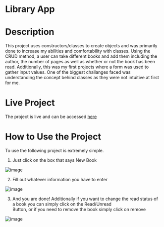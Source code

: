 # Library App

# Description
This project uses constructors/classes to create objects and was primarily done to increase my abilities and comfortability with classes. Using the CRUD method, a user can take different books and add them including the author, the number of pages as well as whether or not the book has been read. Additionally, this was my first projects where a form was used to gather input values. One of the biggest challanges faced was understanding the concept behind classes as they were not intuitive at first for me.

# Live Project
The project is live and can be accessed [here](https://festivechicken.github.io/library/)

# How to Use the Project
To use the following project is extremely simple.
1. Just click on the box that says New Book

![image](https://github.com/FestiveChicken/library/assets/44416957/810b90a7-6744-4186-84b9-844727c8c076)

2. Fill out whatever information you have to enter

![image](https://github.com/FestiveChicken/library/assets/44416957/d594d904-d6a9-4a03-9cee-4a7669bec1d3)

3. And you are done! Additionally if you want to change the read status of a book you can simply click on the Read/Unread   
   Button, or if you need to remove the book simply click on remove
   
![image](https://github.com/FestiveChicken/library/assets/44416957/0c0880f5-5f26-46d9-aa8d-584813273d4d)
